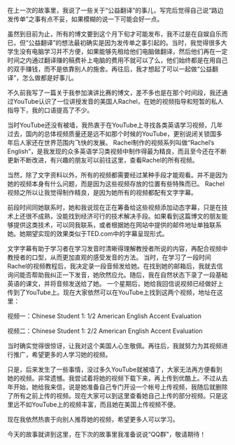 在上一次的故事里，我说了一些关于“公益翻译”的事儿，写完后觉得自己说“路边发传单”之事有点不妥，如果模糊的说一下可能会好一点。

虽然到目前为止，所有的博文要到这个月下旬才可能发布，我不过是在自娱自乐而已，但“公益翻译”的想法最初确实是因为发传单之事引起的。当时，我觉得很多大学生没有电脑学习并不方便，如果能够先租给他们电脑做翻译，然后他们再在一定时间之内通过翻译赚的稿费补上电脑的费用不就可以了么，他们始终都是在用自己的双手赚钱，而不是依靠别人的施舍。再往后，我才想起了可以一起做“公益翻译”，怎么做都是好事儿。

不久前我写了一篇关于我参加演讲比赛的博文，差不多也是在那个时间段，我还通过YouTube认识了一位讲授发音的美国人Rachel，在她的视频指导和短暂的私人指导下，我的口语提高了不少。

当时YouTube还没有被墙，我热衷于在YouTube上寻找各类英语学习视频，几年过去，国内的总体视频质量还是远不如那个时候的YouTube，更别说闭关锁国多年后人家还在世界范围内飞快的发展。 Rachel制作的视频系列叫做“Rachel’s English”，是我发现的众多英语学习类视频中制作得最为精良，而且至今还在不断更新不断改进，有兴趣的朋友可以前往这里，查看Rachel的所有视频。

当然，除了文字资料以外，所有的视频都需要经过某种手段才能观看。并不是因为她的视频本身有什么问题，而是因为这些视频存放的位置有些特殊而已。 Rachel视频之所以让我觉得制作精良，是因为她所有的视频都配有文字字幕。

前段时间同她联系时，她和我说现在正在筹备给这些视频添加动态字幕，只是在技术上还很不成熟，没能找到经济可行的技术解决手段。如果看到这篇博文的朋友能够提供这类技术，可以同我联系，或者根据她在网站中提供的邮件地址单独联系她。她期望实现的效果类似于TED.com中的字幕呈现形式。

文字字幕有助于学习者在学习发音时清晰得理解教授者所说的内容，再配合视频中教授者的口型，从而更加直观的感受发音的方法。 当时，在学习了一段时间Rachel的视频教程后，我决定录一段音频发给她。在找到她的邮箱后，我就去信询问能否帮助我纠正一下发音，她欣然应允。随后，我在自然状态下录了一段基础英语的课文，并将音频发送给了她。 一个星期后，她给我回信说视频已经做好上传到了YouTube上。现在大家依然可以在YouTube上找到这两个视频，地址在这里：

视频一：Chinese Student 1: 1/2 American English Accent Evaluation

视频二：Chinese Student 1: 2/2 American English Accent Evaluation

当时确实觉得很惊讶，让我对这个美国人心生敬佩。再往后，我就努力为其视频进行推广，希望更多的人学习她的视频。

只是，后来发生了一些事情，没过多久YouTube就被墙了，大家无法再方便看到她的视频。非常遗憾。我尝试着将她的视频下载下来，再上传到优酷上。不过从去年开始，她给我来信，说是她准备自己专门开设一个帐号上传视频，我随后就删除了所有之前上传的视频。现在大家可以到这里查看她自己上传的部分视频。只是这里远不如YouTube上的视频丰富，而且她在美国上传视频不便。

现在我依然热衷于向别人推荐她的视频，希望更多人可以学习。

今天的故事就讲到这里，在下次的故事里我准备说说“QQ群”，敬请期待！